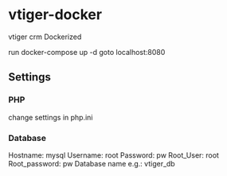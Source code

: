 # vtiger-docker
vtiger crm Dockerized

run docker-compose up -d
goto localhost:8080

## Settings

### PHP
change settings in php.ini

### Database
Hostname: mysql
Username: root
Password: pw
Root_User: root
Root_password: pw
Database name e.g.: vtiger_db
